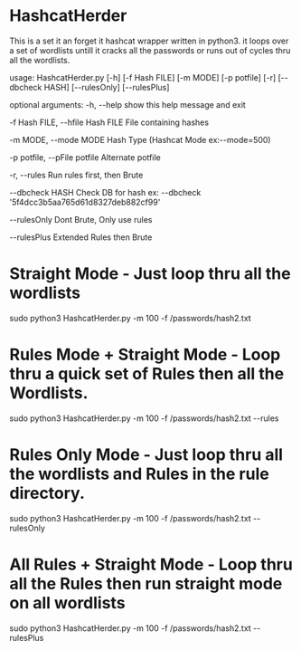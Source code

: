 # HashcatHerder
This is a set it an forget it hashcat wrapper written in python3. 
it loops over a set of wordlists untill it cracks all the passwords or runs out of cycles thru all the wordlists. 

usage: HashcatHerder.py [-h] [-f Hash FILE] [-m MODE] [-p potfile] [-r]
                        [--dbcheck HASH] [--rulesOnly] [--rulesPlus]

optional arguments:
  -h, --help            show this help message and exit
  
  -f Hash FILE, 
  --hfile Hash FILE     File containing hashes
  
  -m MODE, 
  --mode MODE           Hash Type (Hashcat Mode ex:--mode=500)
  
  -p potfile, 
  --pFile potfile       Alternate potfile
  
  -r, 
  --rules               Run rules first, then Brute
  
  --dbcheck HASH        Check DB for hash ex: --dbcheck '5f4dcc3b5aa765d61d8327deb882cf99'
  
  --rulesOnly           Dont Brute, Only use rules
  
  --rulesPlus           Extended Rules then Brute

# Straight Mode - Just loop thru all the wordlists
sudo python3 HashcatHerder.py -m 100 -f /passwords/hash2.txt

# Rules Mode + Straight Mode - Loop thru a quick set of Rules then all the Wordlists.
sudo python3 HashcatHerder.py -m 100 -f /passwords/hash2.txt --rules

# Rules Only Mode - Just loop thru all the wordlists and Rules in the rule directory.
sudo python3 HashcatHerder.py -m 100 -f /passwords/hash2.txt --rulesOnly

# All Rules + Straight Mode - Loop thru all the Rules then run straight mode on all wordlists
sudo python3 HashcatHerder.py -m 100 -f /passwords/hash2.txt --rulesPlus

